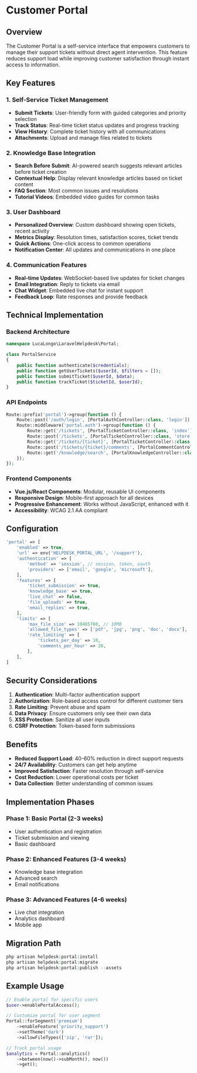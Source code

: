 # Customer Portal

## Overview

The Customer Portal is a self-service interface that empowers customers to manage their support tickets without direct agent intervention. This feature reduces support load while improving customer satisfaction through instant access to information.

## Key Features

### 1. Self-Service Ticket Management
- **Submit Tickets**: User-friendly form with guided categories and priority selection
- **Track Status**: Real-time ticket status updates and progress tracking
- **View History**: Complete ticket history with all communications
- **Attachments**: Upload and manage files related to tickets

### 2. Knowledge Base Integration
- **Search Before Submit**: AI-powered search suggests relevant articles before ticket creation
- **Contextual Help**: Display relevant knowledge articles based on ticket content
- **FAQ Section**: Most common issues and resolutions
- **Tutorial Videos**: Embedded video guides for common tasks

### 3. User Dashboard
- **Personalized Overview**: Custom dashboard showing open tickets, recent activity
- **Metrics Display**: Resolution times, satisfaction scores, ticket trends
- **Quick Actions**: One-click access to common operations
- **Notification Center**: All updates and communications in one place

### 4. Communication Features
- **Real-time Updates**: WebSocket-based live updates for ticket changes
- **Email Integration**: Reply to tickets via email
- **Chat Widget**: Embedded live chat for instant support
- **Feedback Loop**: Rate responses and provide feedback

## Technical Implementation

### Backend Architecture
```php
namespace LucaLongo\LaravelHelpdesk\Portal;

class PortalService
{
    public function authenticate($credentials);
    public function getUserTickets($userId, $filters = []);
    public function submitTicket($userId, $data);
    public function trackTicket($ticketId, $userId);
}
```

### API Endpoints
```php
Route::prefix('portal')->group(function () {
    Route::post('/auth/login', [PortalAuthController::class, 'login']);
    Route::middleware('portal.auth')->group(function () {
        Route::get('/tickets', [PortalTicketController::class, 'index']);
        Route::post('/tickets', [PortalTicketController::class, 'store']);
        Route::get('/tickets/{ticket}', [PortalTicketController::class, 'show']);
        Route::post('/tickets/{ticket}/comments', [PortalCommentController::class, 'store']);
        Route::get('/knowledge/search', [PortalKnowledgeController::class, 'search']);
    });
});
```

### Frontend Components
- **Vue.js/React Components**: Modular, reusable UI components
- **Responsive Design**: Mobile-first approach for all devices
- **Progressive Enhancement**: Works without JavaScript, enhanced with it
- **Accessibility**: WCAG 2.1 AA compliant

## Configuration

```php
'portal' => [
    'enabled' => true,
    'url' => env('HELPDESK_PORTAL_URL', '/support'),
    'authentication' => [
        'method' => 'session', // session, token, oauth
        'providers' => ['email', 'google', 'microsoft'],
    ],
    'features' => [
        'ticket_submission' => true,
        'knowledge_base' => true,
        'live_chat' => false,
        'file_uploads' => true,
        'email_replies' => true,
    ],
    'limits' => [
        'max_file_size' => 10485760, // 10MB
        'allowed_file_types' => ['pdf', 'jpg', 'png', 'doc', 'docx'],
        'rate_limiting' => [
            'tickets_per_day' => 10,
            'comments_per_hour' => 20,
        ],
    ],
]
```

## Security Considerations

1. **Authentication**: Multi-factor authentication support
2. **Authorization**: Role-based access control for different customer tiers
3. **Rate Limiting**: Prevent abuse and spam
4. **Data Privacy**: Ensure customers only see their own data
5. **XSS Protection**: Sanitize all user inputs
6. **CSRF Protection**: Token-based form submissions

## Benefits

- **Reduced Support Load**: 40-60% reduction in direct support requests
- **24/7 Availability**: Customers can get help anytime
- **Improved Satisfaction**: Faster resolution through self-service
- **Cost Reduction**: Lower operational costs per ticket
- **Data Collection**: Better understanding of common issues

## Implementation Phases

### Phase 1: Basic Portal (2-3 weeks)
- User authentication and registration
- Ticket submission and viewing
- Basic dashboard

### Phase 2: Enhanced Features (3-4 weeks)
- Knowledge base integration
- Advanced search
- Email notifications

### Phase 3: Advanced Features (4-6 weeks)
- Live chat integration
- Analytics dashboard
- Mobile app

## Migration Path

```php
php artisan helpdesk:portal:install
php artisan helpdesk:portal:migrate
php artisan helpdesk:portal:publish --assets
```

## Example Usage

```php
// Enable portal for specific users
$user->enablePortalAccess();

// Customize portal for user segment
Portal::forSegment('premium')
    ->enableFeature('priority_support')
    ->setTheme('dark')
    ->allowFileTypes(['zip', 'rar']);

// Track portal usage
$analytics = Portal::analytics()
    ->between(now()->subMonth(), now())
    ->get();
```